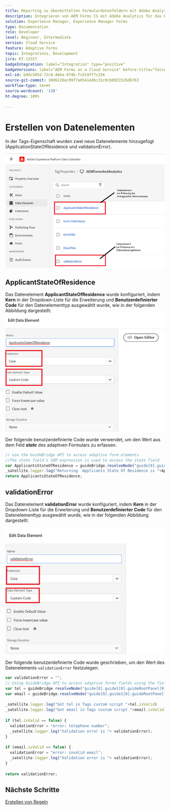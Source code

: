 ```yaml
---
title: Reporting zu übermittelten Formulardatenfeldern mit Adobe Analytics
description: Integrieren von AEM Forms CS mit Adobe Analytics für das Reporting zu Formulardatenfeldern
solution: Experience Manager, Experience Manager Forms
type: Documentation
role: Developer
level: Beginner, Intermediate
version: Cloud Service
feature: Adaptive Forms
topic: Integrations, Development
jira: KT-12557
badgeIntegration: label="Integration" type="positive"
badgeVersions: label="AEM Forms as a Cloud Service" before-title="false"
exl-id: b9dc505d-72c8-4b6a-974b-fc619ff7c256
source-git-commit: 30d6120ec99f7a95414dbc31c0cb002152bd6763
workflow-type: tm+mt
source-wordcount: '138'
ht-degree: 100%

---
```


# Erstellen von Datenelementen

In der Tags-Eigenschaft wurden zwei neue Datenelemente hinzugefügt (ApplicationStateOfResidence und validationError).

![adaptive-form](assets/data_elements.png)

## ApplicantStateOfResidence

Das Datenelement **ApplicantStateOfResidence** wurde konfiguriert, indem **Kern** in der Dropdown-Liste für die Erweiterung und **Benutzerdefinierter Code** für den Datenelementtyp ausgewählt wurde, wie in der folgenden Abbildung dargestellt:
![applicant-state-residence](assets/applicantstateofresidence.png)

Der folgende benutzerdefinierte Code wurde verwendet, um den Wert aus dem Feld **_state_** des adaptiven Formulars zu erfassen.

```javascript
// use the GuideBridge API to access adaptive form elements
//The state field's SOM expression is used to access the state field
var ApplicantsStateOfResidence = guideBridge.resolveNode("guide[0].guide1[0].guideRootPanel[0].state[0]").value;
_satellite.logger.log("Returning  Applicants State Of Residence is "+ApplicantsStateOfResidence);
return ApplicantsStateOfResidence;
```

## validationError

Das Datenelement **validationError** wurde konfiguriert, indem **Kern** in der Dropdown-Liste für die Erweiterung und **Benutzerdefinierter Code** für den Datenelementtyp ausgewählt wurde, wie in der folgenden Abbildung dargestellt:

![validation-error](assets/validation-error.png)

Der folgende benutzerdefinierte Code wurde geschrieben, um den Wert des Datenelements `validationError` festzulegen.

```javascript
var validationError = "";
// Using GuideBridge API to access adaptive forms fields using the fields SOM expression
var tel = guideBridge.resolveNode("guide[0].guide1[0].guideRootPanel[0].telephone[0]");
var email = guideBridge.resolveNode("guide[0].guide1[0].guideRootPanel[0].email[0]");

_satellite.logger.log("Got tel in Tags custom script "+tel.isValid)
_satellite.logger.log("Got email in Tags custom script "+email.isValid)

if (tel.isValid == false) {  
  validationError = "error: telephone number";
  _satellite.logger.log("Validation error is "+ validationError);
}

if (email.isValid == false) {  
  validationError = "error: invalid email";
  _satellite.logger.log("Validation error is "+ validationError);
}

return validationError;
```

## Nächste Schritte

[Erstellen von Regeln](./rules.md)